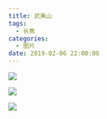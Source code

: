 ```yaml
---
title: 武夷山
tags:
  - 长焦
categories:
  - 图片
date: 2019-02-06 22:00:00
---
```


![](https://imagedelivery.net/6T-behmofKYLsxlrK0l_MQ/a0357eb9-8618-4781-01de-276cd775b700/extra)

![](https://imagedelivery.net/6T-behmofKYLsxlrK0l_MQ/39e796ce-a996-48ad-1460-d40eb6e24000/extra)

![](https://imagedelivery.net/6T-behmofKYLsxlrK0l_MQ/82b30e22-5686-4a2f-009a-b876e7c0dd00/extra)
